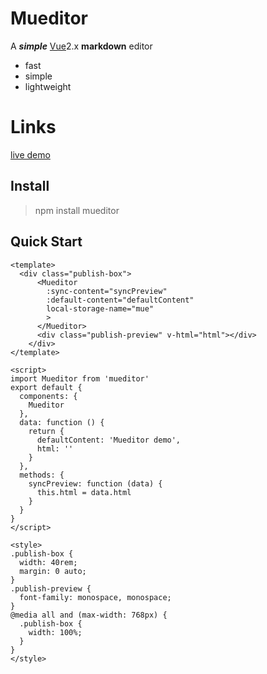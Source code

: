 # Mueditor
A ***simple*** [Vue](http://vuejs.org)2.x **markdown** editor

- fast
- simple
- lightweight

# Links
[live demo](http://mueditor.reaidea.com)

## Install

> npm install mueditor

## Quick Start

```
<template>
  <div class="publish-box">
      <Mueditor
        :sync-content="syncPreview"
        :default-content="defaultContent"
        local-storage-name="mue"
        >
      </Mueditor>
      <div class="publish-preview" v-html="html"></div>
    </div>
</template>

<script>
import Mueditor from 'mueditor'
export default {
  components: {
    Mueditor
  },
  data: function () {
    return {
      defaultContent: 'Mueditor demo',
      html: ''
    }
  },
  methods: {
    syncPreview: function (data) {
      this.html = data.html
    }
  }
}
</script>

<style>
.publish-box {
  width: 40rem;
  margin: 0 auto;
}
.publish-preview {
  font-family: monospace, monospace;
}
@media all and (max-width: 768px) {
  .publish-box {
    width: 100%;
  }
}
</style>
```
